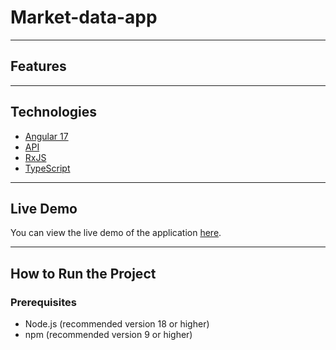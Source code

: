 # Market-data-app

---

## Features



---

## Technologies

- [Angular 17](https://angular.io/)
- [API](https://finnhub.io/)
- [RxJS](https://rxjs.dev/)
- [TypeScript](https://www.typescriptlang.org/)

---

## Live Demo

You can view the live demo of the application [here]().

---

## How to Run the Project

### Prerequisites

- Node.js (recommended version 18 or higher)
- npm (recommended version 9 or higher)

